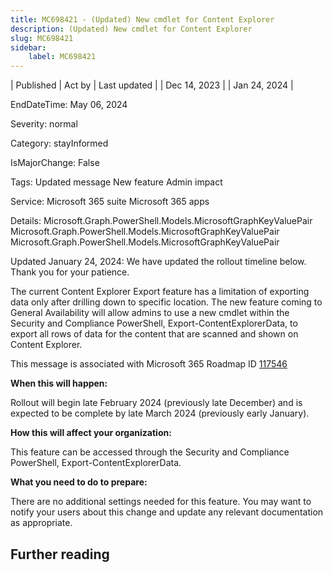 ```yaml
---
title: MC698421 - (Updated) New cmdlet for Content Explorer
description: (Updated) New cmdlet for Content Explorer
slug: MC698421
sidebar:
    label: MC698421
---
```


| Published | Act by | Last updated |
| Dec 14, 2023 |  | Jan 24, 2024 |

EndDateTime: May 06, 2024

Severity: normal

Category: stayInformed

IsMajorChange: False

Tags: Updated message New feature Admin impact

Service: Microsoft 365 suite Microsoft 365 apps

Details: Microsoft.Graph.PowerShell.Models.MicrosoftGraphKeyValuePair Microsoft.Graph.PowerShell.Models.MicrosoftGraphKeyValuePair Microsoft.Graph.PowerShell.Models.MicrosoftGraphKeyValuePair

<p style="">Updated January 24, 2024: We have updated the rollout timeline below. Thank you for your patience.</p><p style="">The current Content Explorer Export feature has a limitation of exporting data only after drilling down to specific location. The new feature coming to General Availability will allow admins to use a new cmdlet within the Security and Compliance PowerShell, Export-ContentExplorerData, to export all rows of data for the content that are scanned and shown on Content Explorer.</p>
<p>This message is associated with Microsoft 365 Roadmap ID <a href="https://www.microsoft.com/microsoft-365/roadmap?filters=&amp;searchterms=117546" target="_blank">117546</a></p>
<p><b>When this will happen:</b></p>

<p>Rollout will begin late February 2024 (previously late December) and is expected to be complete by late March 2024 (previously early January).</p>

<p><b>How this will affect your organization:</b></p>

<p>This feature can be accessed through the Security and Compliance PowerShell, Export-ContentExplorerData.</p>

<p><b>What you need to do to prepare:</b><br></p>
<p>There are no additional settings needed for this feature. You may want to notify your users about this change and update any relevant documentation as appropriate.&nbsp;</p>

## Further reading
